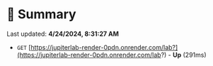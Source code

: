 # 📖 Summary
Last updated: **4/24/2024, 8:31:27 AM**

- `GET` [https://jupiterlab-render-0pdn.onrender.com/lab?](https://jupiterlab-render-0pdn.onrender.com/lab?) - **Up** (291ms)
